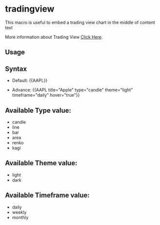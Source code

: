 # tradingview

This macro is useful to embed a trading view chart in the middle of content text

More information about Trading View [Click Here](https://id.tradingview.com/widget/).

## Usage
## Syntax
- Default: {{AAPL}}

- Advance: {{AAPL title="Apple" type="candle" theme="light" timeframe="daily" hover="true"}}

## Available Type value:
- candle
- line
- bar
- area
- renko
- kagi

## Available Theme value:
- light
- dark

## Available Timeframe value:
- daily
- weekly
- monthly

